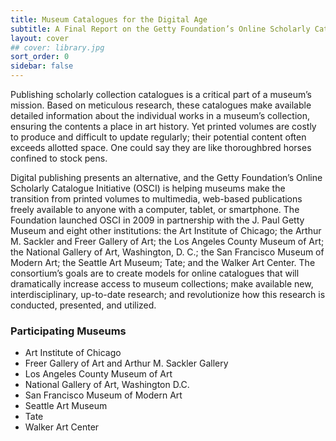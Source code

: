 ```yaml
---
title: Museum Catalogues for the Digital Age
subtitle: A Final Report on the Getty Foundation’s Online Scholarly Catalogue Initiative
layout: cover
## cover: library.jpg
sort_order: 0
sidebar: false
---
```


Publishing scholarly collection catalogues is a critical part of a museum’s mission. Based on meticulous research, these catalogues make available detailed information about the individual works in a museum’s collection, ensuring the contents a place in art history. Yet printed volumes are costly to produce and difficult to update regularly; their potential content often exceeds allotted space. One could say they are like thoroughbred horses confined to stock pens.

Digital publishing presents an alternative, and the Getty Foundation’s Online Scholarly Catalogue Initiative (OSCI) is helping museums make the transition from printed volumes to multimedia, web-based publications freely available to anyone with a computer, tablet, or smartphone. The Foundation launched OSCI in 2009 in partnership with the J. Paul Getty Museum and eight other institutions: the Art Institute of Chicago; the Arthur M. Sackler and Freer Gallery of Art; the Los Angeles County Museum of Art; the National Gallery of Art, Washington, D. C.; the San Francisco Museum of Modern Art; the Seattle Art Museum; Tate; and the Walker Art Center. The consortium’s goals are to create models for online catalogues that will dramatically increase access to museum collections; make available new, interdisciplinary, up-to-date research; and revolutionize how this research is conducted, presented, and utilized.

### Participating Museums

- Art Institute of Chicago
- Freer Gallery of Art and Arthur M. Sackler Gallery
- Los Angeles County Museum of Art
- National Gallery of Art, Washington D.C.
- San Francisco Museum of Modern Art
- Seattle Art Museum
- Tate
- Walker Art Center
